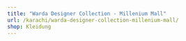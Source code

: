 ```yaml
---
title: "Warda Designer Collection - Millenium Mall"
url: /karachi/warda-designer-collection-millenium-mall/
shop: Kleidung
---
```

